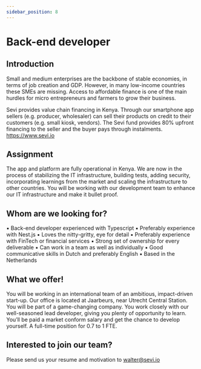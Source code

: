 ```yaml
---
sidebar_position: 8
---
```


# Back-end developer

## Introduction
Small and medium enterprises are the backbone of stable economies, in terms of job creation and GDP. However, in many low-income countries these SMEs are missing. Access to affordable finance is one of the main hurdles for micro entrepreneurs and farmers to grow their business. 

Sevi provides value chain financing in Kenya. Through our smartphone app sellers (e.g. producer, wholesaler) can sell their products on credit to their customers (e.g. small kiosk, vendors). The Sevi fund provides 80% upfront financing to the seller and the buyer pays through instalments. https://www.sevi.io

## Assignment
The app and platform are fully operational in Kenya. We are now in the process of stabilizing the IT infrastructure, building tests, adding security, incorporating learnings from the market and scaling the infrastructure to other countries. You will be working with our development team to enhance our IT infrastructure and make it bullet proof. 

## Whom are we looking for?
▪	Back-end developer experienced with Typescript 
▪	Preferably experience with Nest.js
▪	Loves the nitty-gritty, eye for detail
▪	Preferably experience with FinTech or financial services
▪	Strong set of ownership for every deliverable 
▪	Can work in a team as well as individually
▪	Good communicative skills in Dutch and preferably English 
▪	Based in the Netherlands

## What we offer!
You will be working in an international team of an ambitious, impact-driven start-up. Our office is located at Jaarbeurs, near Utrecht Central Station. You will be part of a game-changing company. You work closely with our well-seasoned lead developer, giving you plenty of opportunity to learn. You’ll be paid a market conform salary and get the chance to develop yourself. A full-time position for 0.7 to 1 FTE.

## Interested to join our team?
Please send us your resume and motivation to walter@sevi.io
